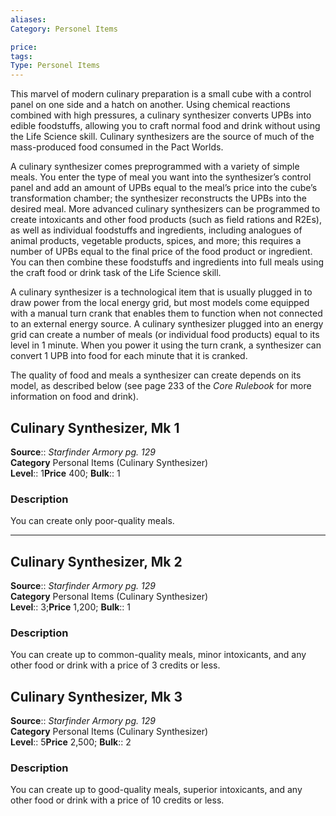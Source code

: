 ```yaml
---
aliases: 
Category: Personel Items

price:  
tags: 
Type: Personel Items
---
```

This marvel of modern culinary preparation is a small cube with a control panel on one side and a hatch on another. Using chemical reactions combined with high pressures, a culinary synthesizer converts UPBs into edible foodstuffs, allowing you to craft normal food and drink without using the Life Science skill. Culinary synthesizers are the source of much of the mass-produced food consumed in the Pact Worlds.

A culinary synthesizer comes preprogrammed with a variety of simple meals. You enter the type of meal you want into the synthesizer’s control panel and add an amount of UPBs equal to the meal’s price into the cube’s transformation chamber; the synthesizer reconstructs the UPBs into the desired meal. More advanced culinary synthesizers can be programmed to create intoxicants and other food products (such as field rations and R2Es), as well as individual foodstuffs and ingredients, including analogues of animal products, vegetable products, spices, and more; this requires a number of UPBs equal to the final price of the food product or ingredient. You can then combine these foodstuffs and ingredients into full meals using the craft food or drink task of the Life Science skill.

A culinary synthesizer is a technological item that is usually plugged in to draw power from the local energy grid, but most models come equipped with a manual turn crank that enables them to function when not connected to an external energy source. A culinary synthesizer plugged into an energy grid can create a number of meals (or individual food products) equal to its level in 1 minute. When you power it using the turn crank, a synthesizer can convert 1 UPB into food for each minute that it is cranked.

The quality of food and meals a synthesizer can create depends on its model, as described below (see page 233 of the _Core Rulebook_ for more information on food and drink).

## Culinary Synthesizer, Mk 1

**Source**:: _Starfinder Armory pg. 129_  
**Category** Personal Items (Culinary Synthesizer)  
**Level**:: 1**Price** 400; **Bulk**:: 1

### Description

You can create only poor-quality meals.

---

## Culinary Synthesizer, Mk 2

**Source**:: _Starfinder Armory pg. 129_  
**Category** Personal Items (Culinary Synthesizer)  
**Level**:: 3;**Price** 1,200; **Bulk**:: 1

### Description

You can create up to common-quality meals, minor intoxicants, and any other food or drink with a price of 3 credits or less.

## Culinary Synthesizer, Mk 3

**Source**:: _Starfinder Armory pg. 129_  
**Category** Personal Items (Culinary Synthesizer)  
**Level**:: 5**Price** 2,500; **Bulk**:: 2

### Description

You can create up to good-quality meals, superior intoxicants, and any other food or drink with a price of 10 credits or less.
